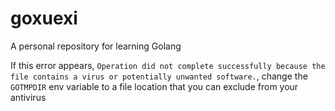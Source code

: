 # goxuexi

A personal repository for learning Golang

If this error appears, `Operation did not complete successfully because the file contains a virus or potentially unwanted software.`, change the `GOTMPDIR` env variable to a file location that you can exclude from your antivirus
